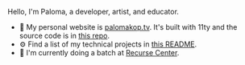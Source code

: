 Hello, I'm Paloma, a developer, artist, and educator.

- 🌱 My personal website is [palomakop.tv](https://palomakop.tv). It's built with 11ty and the source code is in [this repo](https://github.com/palomakop/palomakop.tv-11ty).
- ⚙️ Find a list of my technical projects in [this README](https://github.com/palomakop/technical-projects-list).
- 🏫 I'm currently doing a batch at [Recurse Center](https://recurse.com).
